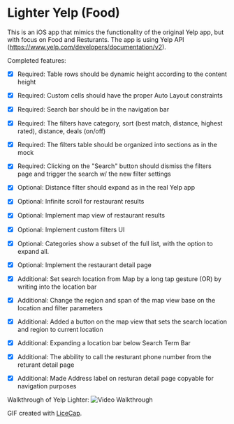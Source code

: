 # Lighter Yelp (Food)
This is an iOS app that mimics the functionality of the original Yelp app, but with focus on Food and Resturants. The app is using Yelp API (https://www.yelp.com/developers/documentation/v2). 

Completed features:
* [x] Required: Table rows should be dynamic height according to the content height
* [x] Required: Custom cells should have the proper Auto Layout constraints
* [x] Required: Search bar should be in the navigation bar
* [x] Required: The filters have category, sort (best match, distance, highest rated), distance, deals (on/off)
* [x] Required: The filters table should be organized into sections as in the mock
* [x] Required: Clicking on the "Search" button should dismiss the filters page and trigger the search w/ the new filter settings

* [x] Optional: Distance filter should expand as in the real Yelp app
* [x] Optional: Infinite scroll for restaurant results
* [x] Optional: Implement map view of restaurant results
* [x] Optional: Implement custom filters UI
* [x] Optional: Categories show a subset of the full list, with the option to expand all.
* [x] Optional: Implement the restaurant detail page

* [x] Additional: Set search location from Map by a long tap gesture (OR) by writing into the location bar
* [x] Additional: Change the region and span of the map view base on the location and filter parameters
* [x] Additional: Added a button on the map view that sets the search location and region to current location
* [x] Additional: Expanding a location bar below Search Term Bar
* [x] Additional: The abbility to call the resturant phone number from the returant detail page
* [x] Additional: Made Address label on resturan detail page copyable for navigation purposes


Walkthrough of Yelp Lighter:
![Video Walkthrough](https://media.giphy.com/media/3ov9k3W1VNjFl5tNQs/giphy.gif)

GIF created with [LiceCap](http://www.cockos.com/licecap/).
